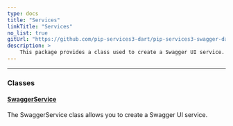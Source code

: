 ```yaml
---
type: docs
title: "Services"
linkTitle: "Services"
no_list: true
gitUrl: "https://github.com/pip-services3-dart/pip-services3-swagger-dart"
description: >
    This package provides a class used to create a Swagger UI service.
---
```

---

<div class="module-body"> 


### Classes

#### [SwaggerService](swagger_service)
The SwaggerService class allows you to create a Swagger UI service.


</div>

